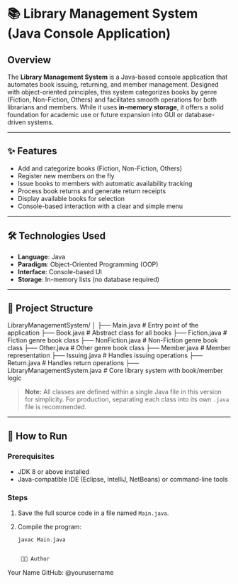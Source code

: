 # 📚 Library Management System (Java Console Application)

## Overview

The **Library Management System** is a Java-based console application that automates book issuing, returning, and member management. Designed with object-oriented principles, this system categorizes books by genre (Fiction, Non-Fiction, Others) and facilitates smooth operations for both librarians and members. While it uses **in-memory storage**, it offers a solid foundation for academic use or future expansion into GUI or database-driven systems.

---

## ✨ Features

- Add and categorize books (Fiction, Non-Fiction, Others)
- Register new members on the fly
- Issue books to members with automatic availability tracking
- Process book returns and generate return receipts
- Display available books for selection
- Console-based interaction with a clear and simple menu

---

## 🛠️ Technologies Used

- **Language**: Java  
- **Paradigm**: Object-Oriented Programming (OOP)  
- **Interface**: Console-based UI  
- **Storage**: In-memory lists (no database required)

---

## 📂 Project Structure

LibraryManagementSystem/
│
├── Main.java # Entry point of the application
├── Book.java # Abstract class for all books
├── Fiction.java # Fiction genre book class
├── NonFiction.java # Non-Fiction genre book class
├── Other.java # Other genre book class
├── Member.java # Member representation
├── Issuing.java # Handles issuing operations
├── Return.java # Handles return operations
├── LibraryManagementSystem.java # Core library system with book/member logic

> **Note:** All classes are defined within a single Java file in this version for simplicity. For production, separating each class into its own `.java` file is recommended.

---

## 🚀 How to Run

### Prerequisites

- JDK 8 or above installed
- Java-compatible IDE (Eclipse, IntelliJ, NetBeans) or command-line tools

### Steps

1. Save the full source code in a file named `Main.java`.

2. Compile the program:
   ```bash
   javac Main.java

   
    👨‍💻 Author
Your Name
GitHub: @yourusername